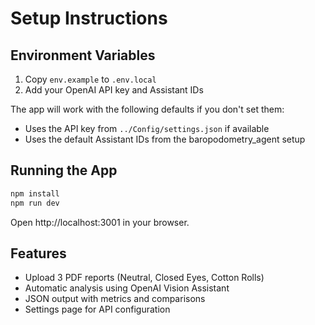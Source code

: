 # Setup Instructions

## Environment Variables

1. Copy `env.example` to `.env.local`
2. Add your OpenAI API key and Assistant IDs

The app will work with the following defaults if you don't set them:
- Uses the API key from `../Config/settings.json` if available
- Uses the default Assistant IDs from the baropodometry_agent setup

## Running the App

```bash
npm install
npm run dev
```

Open http://localhost:3001 in your browser.

## Features

- Upload 3 PDF reports (Neutral, Closed Eyes, Cotton Rolls)
- Automatic analysis using OpenAI Vision Assistant
- JSON output with metrics and comparisons
- Settings page for API configuration
